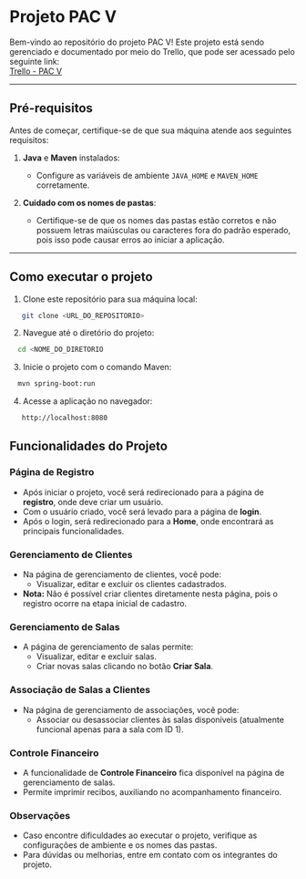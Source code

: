 # Projeto PAC V

Bem-vindo ao repositório do projeto PAC V! Este projeto está sendo gerenciado e documentado por meio do Trello, que pode ser acessado pelo seguinte link:  
[Trello - PAC V](https://trello.com/invite/b/5wRN0s7O/ATTI3932244de965786e52dfd8688242b1811F3F4F38/pac-v-202352)

---

## Pré-requisitos

Antes de começar, certifique-se de que sua máquina atende aos seguintes requisitos:

1. **Java** e **Maven** instalados:
   - Configure as variáveis de ambiente `JAVA_HOME` e `MAVEN_HOME` corretamente.
   
2. **Cuidado com os nomes de pastas**:
   - Certifique-se de que os nomes das pastas estão corretos e não possuem letras maiúsculas ou caracteres fora do padrão esperado, pois isso pode causar erros ao iniciar a aplicação.

---

## Como executar o projeto

1. Clone este repositório para sua máquina local:

```bash
   git clone <URL_DO_REPOSITORIO>
```
2. Navegue até o diretório do projeto:
  ```bash
    cd <NOME_DO_DIRETORIO
```
3. Inicie o projeto com o comando Maven:
 ```bash
   mvn spring-boot:run
```

4. Acesse a aplicação no navegador:
 ```bash
    http://localhost:8080
```

## Funcionalidades do Projeto

### Página de Registro
- Após iniciar o projeto, você será redirecionado para a página de **registro**, onde deve criar um usuário.
- Com o usuário criado, você será levado para a página de **login**.
- Após o login, será redirecionado para a **Home**, onde encontrará as principais funcionalidades.

### Gerenciamento de Clientes
- Na página de gerenciamento de clientes, você pode:
  - Visualizar, editar e excluir os clientes cadastrados.
- **Nota:** Não é possível criar clientes diretamente nesta página, pois o registro ocorre na etapa inicial de cadastro.

### Gerenciamento de Salas
- A página de gerenciamento de salas permite:
  - Visualizar, editar e excluir salas.
  - Criar novas salas clicando no botão **Criar Sala**.

### Associação de Salas a Clientes
- Na página de gerenciamento de associações, você pode:
  - Associar ou desassociar clientes às salas disponíveis (atualmente funcional apenas para a sala com ID 1).

### Controle Financeiro
- A funcionalidade de **Controle Financeiro** fica disponível na página de gerenciamento de salas.
- Permite imprimir recibos, auxiliando no acompanhamento financeiro.

### Observações
- Caso encontre dificuldades ao executar o projeto, verifique as configurações de ambiente e os nomes das pastas.
- Para dúvidas ou melhorias, entre em contato com os integrantes do projeto.

    
